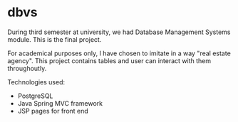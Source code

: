 # dbvs
During third semester at university, we had Database Management Systems module. This is the final project.

For academical purposes only, I have chosen to imitate in a way "real estate agency". This project contains tables and user can interact with them throughoutly. 

Technologies used: 
- PostgreSQL
- Java Spring MVC framework
- JSP pages for front end
